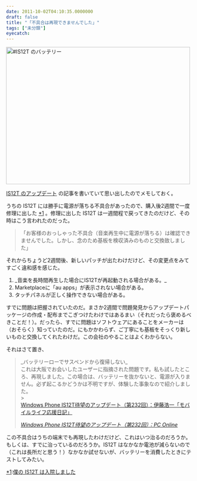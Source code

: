 ```yaml
---
date: 2011-10-02T04:10:35.0000000
draft: false
title: "「不具合は再現できませんでした」"
tags: ["未分類"]
eyecatch: 
---
```

<p><a href="http://www.flickr.com/photos/daruyanagi/6081942149/" title="#IS12T のバッテリー by daruyanagi, on Flickr"><img src="http://farm7.static.flickr.com/6085/6081942149_33389b42c2.jpg" width="500" height="373" alt="#IS12T のバッテリー"></a></p><p><a href="http://blog.daruyanagi.net/archives/237">IS12T のアップデート</a> の記事を書いていて思い出したのでメモしておく。</p><p>うちの IS12T には勝手に電源が落ちる不具合があったので、購入後2週間で一度修理に出した <a href="#f1" name="fn1" title="僕の IS12T は入院しました ">*1</a> 。修理に出した IS12T は一週間程で戻ってきたのだけど、その時はこう言われたのだった。</p>

<blockquote>
<p>「お客様のおっしゃった不具合（音楽再生中に電源が落ちる）は確認できませんでした。しかし、念のため基板を検収済みのものと交換致しました」</p>

</blockquote>
<p>それからちょうど2週間後、新しいパッチが出たわけだけど、その変更点をみてすごく違和感を感じた。</p>

<ol>
<li>_音楽を長時間再生した場合にIS12Tが再起動される場合がある。_</li>
<li>Marketplaceに「au apps」が表示されない場合がある。</li>
<li>タッチパネルが正しく操作できない場合がある。</li>
</ol><p>すでに問題は把握されていたのだ。まさか2週間で問題発見からアップデートパッケージの作成・配布までこぎつけたわけではあるまい（それだったら褒めるべきことだ！）。だったら、すでに問題はソフトウェアにあることをメーカーは（おそらく）知っていたのだ。にもかかわらず、ご丁寧にも基板をそっくり新しいものと交換してくれたわけだ。この会社のやることはよくわからない。</p><p>それはさて置き、</p>

<blockquote cite="http://pc.nikkeibp.co.jp/article/column/20110929/1037170/?f=ranking">
<p>_バッテリーローでサスペンドから復帰しない_  <br />
これは大阪でお会いしたユーザーに指摘された問題です。私も試したところ、再現しました。この場合は、バッテリーを抜かないと、電源が入りません。必ず起こるかどうかは不明ですが、体験した事象なので紹介しました。<br />
><br />
<a href="">Windows Phone IS12T待望のアップデート（第232回）：伊藤浩一「モバイルライフ応援日記」</a></p>

<cite><a href="http://pc.nikkeibp.co.jp/article/column/20110929/1037170/?f=ranking">Windows Phone IS12T&#x5F85;&#x671B;&#x306E;&#x30A2;&#x30C3;&#x30D7;&#x30C7;&#x30FC;&#x30C8;&#xFF08;&#x7B2C;232&#x56DE;&#xFF09;&#xFF1A;PC Online</a></cite>
</blockquote>
<p>この不具合はうちの端末でも再現したわけだけど、これはいつ治るのだろうか。もしくは、すでに治っているのだろうか。IS12T はなかなか電池が減らないので（これは長所だと思う！）なかなか試せないが、バッテリーを消費したときにテストしてみたい。</p>
<div class="footnote">
<p class="footnote"><a href="#fn1" name="f1" class="footnote-number">*1</a><span class="footnote-delimiter">:</span><span class="footnote-text"><a href="http://blog.daruyanagi.net/archives/206">僕の IS12T は入院しました </a></span></p>
</div>